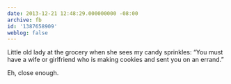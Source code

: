 ```yaml
---
date: 2013-12-21 12:48:29.000000000 -08:00
archive: fb
id: '1387658909'
weblog: false
---
```


Little old lady at the grocery when she sees my candy sprinkles: “You must have a wife or girlfriend who is making cookies and sent you on an errand.”

Eh, close enough.
